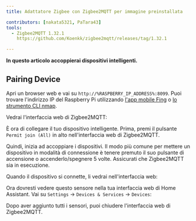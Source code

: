 ```yaml
---
title: Adattatore Zigbee con Zigbee2MQTT per immagine preinstallata

contributors: [nakata5321, PaTara43]
tools:
  - Zigbee2MQTT 1.32.1
    https://github.com/Koenkk/zigbee2mqtt/releases/tag/1.32.1

---
```


**In questo articolo accoppierai dispositivi intelligenti.**

<robo-wiki-picture src="home-assistant/zigbee2mqtt.png" />

## Pairing Device

Apri un browser web e vai su `http://%RASPBERRY_IP_ADDRESS%:8099`. Puoi trovare l'indirizzo IP del Raspberry Pi utilizzando [l'app mobile Fing](https://www.fing.com/products) o [lo strumento CLI nmap](https://vitux.com/find-devices-connected-to-your-network-with-nmap/).

Vedrai l'interfaccia web di Zigbee2MQTT:

<robo-wiki-picture src="home-assistant/z2m-webinterface.jpg" />




È ora di collegare il tuo dispositivo intelligente. 
Prima, premi il pulsante `Permit join (All)` in alto nell'interfaccia web di Zigbee2MQTT. 

Quindi, inizia ad accoppiare i dispositivi. Il modo più comune per mettere un dispositivo in modalità di connessione è tenere premuto il suo pulsante di accensione o accenderlo/spegnere 5 volte. Assicurati che Zigbee2MQTT sia in esecuzione.

<robo-wiki-picture src="home-assistant/switch-device.gif" />

Quando il dispositivo si connette, li vedrai nell'interfaccia web:

<robo-wiki-picture src="home-assistant/device_connected.jpg" />

Ora dovresti vedere questo sensore nella tua interfaccia web di Home Assistant. Vai su `Settings` -> `Devices & Services` -> `Devices`:

<robo-wiki-picture src="home-assistant/mqtt-devices.jpg" />

Dopo aver aggiunto tutti i sensori, puoi chiudere l'interfaccia web di Zigbee2MQTT.
